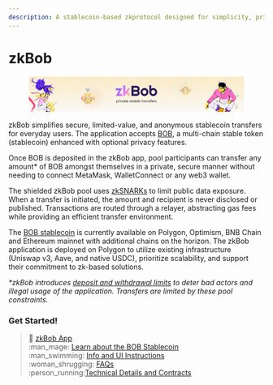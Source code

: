 ```yaml
---
description: A stablecoin-based zkprotocol designed for simplicity, privacy and utility.
---
```


# zkBob

<figure><img src=".gitbook/assets/readme2.jpg" alt=""><figcaption></figcaption></figure>

zkBob simplifies secure, limited-value, and anonymous stablecoin transfers for everyday users. The application accepts [BOB](broken-reference), a multi-chain stable token (stablecoin) enhanced with optional privacy features.&#x20;

Once BOB is deposited in the zkBob app, pool participants can transfer any amount\* of BOB amongst themselves in a private, secure manner without needing to connect MetaMask, WalletConnect or any web3 wallet.

The shielded zkBob pool uses [zkSNARKs](implementation/zksnarks-and-circuits/) to limit public data exposure. When a transfer is initiated, the amount and recipient is never disclosed or published. Transactions are routed through a relayer, abstracting gas fees while providing an efficient transfer environment.&#x20;

The [BOB stablecoin](bob-stablecoin/bob-details.md) is currently available on Polygon, Optimism, BNB Chain and Ethereum mainnet with additional chains on the horizon. The zkBob application is deployed on Polygon to utilize existing infrastructure (Uniswap v3, Aave, and native USDC), prioritize scalability, and support their commitment to zk-based solutions.

_\*zkBob introduces_ [_deposit and withdrawal limits_](zkbob-overview/deposit-and-withdrawal-limits.md) _to deter bad actors and illegal usage of the application. Transfers are limited by these pool constraints._&#x20;

### Get Started!

> :man: [zkBob App](https://app.zkbob.com/)\
> :man\_mage: [Learn about the BOB Stablecoin](broken-reference)\
> :man\_swimming: [Info and UI Instructions](zkbob-app/zkbob-app.md)\
> :woman\_shrugging: [FAQs](zkbob-overview/faq.md)\
> :person\_running:[Technical Details and Contracts](broken-reference)

